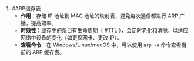 1. #ARP缓存表 
	*   **作用**：存储 IP 地址到 MAC 地址的映射表，避免每次通信都进行 ARP 广播，提高效率。
    *   **时效性**：缓存中的条目有生命周期（ #TTL ），会定时老化和清除，以适应网络中设备的变化（如更换网卡、更改 IP）。
    *   **查看命令**：在 Windows/Linux/macOS 中，可以使用 `arp -a` 命令查看当前的 ARP 缓存表。